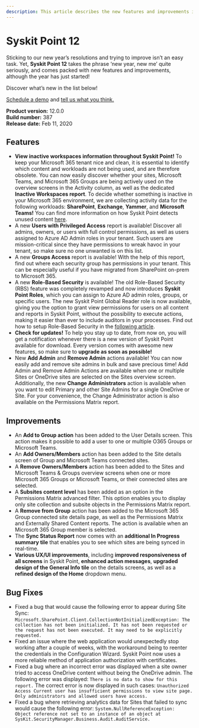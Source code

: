 ```yaml
---
description: This article describes the new features and improvements in Syskit Point version 12.
---
```


# Syskit Point 12

Sticking to our new year’s resolutions and trying to improve isn’t an easy task. Yet, **Syskit Point 12** takes the phrase ‘new year, new me’ quite seriously, and comes packed with new features and improvements, although the year has just started!

Discover what’s new in the list below!

[Schedule a demo](https://www.syskit.com/products/point/request-a-demo/) and [tell us what you think.](https://www.syskit.com/company/contact-us/)

**Product version:** 12.0.0  
**Build number:** 387  
**Release date:** Feb 11, 2020

## Features

* **View inactive workspaces information throughout Syskit Point!** To keep your Microsoft 365 tenant nice and clean, it is essential to identify which content and workloads are not being used, and are therefore obsolete. You can now easily discover whether your sites, Microsoft Teams, and Microsoft 365 Groups are being actively used on the overview screens in the Activity column, as well as the dedicated **Inactive Workspaces report**. To decide whether something is inactive in your Microsoft 365 environment, we are collecting activity data for the following workloads: **SharePoint**, **Exchange**, **Yammer**, and **Microsoft** **Teams!** You can find more information on how Syskit Point detects unused content [here](../../governance-and-automation/lifecycle-management/inactive-content.md).
* A new **Users with Privileged Access** report is available! Discover all admins, owners, or users with full control permissions, as well as users assigned to Azure AD Admin roles in your tenant. Such users are mission-critical since they have permissions to wreak havoc in your tenant, so make sure no one unwanted is on this list.
* A new **Groups Access** report is available! With the help of this report, find out where each security group has permissions in your tenant. This can be especially useful if you have migrated from SharePoint on-prem to Microsoft 365.
* A new **Role-Based Security** is available! The old Role-Based Security \(RBS\) feature was completely revamped and now introduces **Syskit Point Roles**, which you can assign to Azure AD admin roles, groups, or specific users. The new Syskit Point Global Reader role is now available, giving you the option to grant view permissions for users on all content and reports in Syskit Point, without the possibility to execute actions, making it easier than ever to include auditors in your processes. Find out how to setup Role-Based Security in the [following article](../../configuration/enable-role-based-access.md).
* **Check for updates!** To help you stay up to date, from now on, you will get a notification whenever there is a new version of Syskit Point available for download. Every version comes with awesome new features, so make sure to **upgrade as soon as possible!**
* New **Add Admin** and **Remove Admin** actions available! You can now easily add and remove site admins in bulk and save precious time! Add Admin and Remove Admin Actions are available when one or multiple Sites or OneDrive sites are selected on the Sites overview screen. Additionally, the new **Change Administrators** action is available when you want to edit Primary and other Site Admins for a single OneDrive or Site. For your convenience, the Change Administrator action is also available on the Permissions Matrix report.

## Improvements

* An **Add to Group action** has been added to the User Details screen. This action makes it possible to add a user to one or multiple O365 Groups or Microsoft Teams.
* An **Add Owners/Members** action has been added to the Site details screen of Group and Microsoft Teams connected sites.
* A **Remove Owners/Members** action has been added to the Sites and Microsoft Teams & Groups overview screens when one or more Microsoft 365 Groups or Microsoft Teams, or their connected sites are selected.
* A **Subsites content level** has been added as an option in the Permissions Matrix advanced filter. This option enables you to display only site collection and subsite objects in the Permissions Matrix report.
* A **Remove from Group** action has been added to the Microsoft 365 Group connected site details page, as well as the Permissions Matrix and Externally Shared Content reports. The action is available when an Microsoft 365 Group member is selected.
* The **Sync Status Report** now comes with an **additional In Progress summary tile** that enables you to see which sites are being synced in real-time.
* **Various UX/UI improvements**, including **improved responsiveness of all screens** in Syskit Point, **enhanced action messages**, **upgraded design of the General Info tile** on the details screens, as well as a **refined design of the Home** dropdown menu.

## Bug Fixes

* Fixed a bug that would cause the following error to appear during Site Sync: `Microsoft.SharePoint.Client.CollectionNotInitializedException: The collection has not been initialized. It has not been requested or the request has not been executed. It may need to be explicitly requested.`
* Fixed an issue where the web application would unexpectedly stop working after a couple of weeks, with the workaround being to reenter the credentials in the Configuration Wizard. Syskit Point now uses a more reliable method of application authorization with certificates.
* Fixed a bug where an incorrect error was displayed when a site owner tried to access OneDrive content without being the OneDrive admin. The following error was displayed: `There is no data to show for this report.` The correct error is now displayed in such cases: `Unauthorized Access Current user has insufficient permissions to view site page. Only administrators and allowed users have access.`
* Fixed a bug where retrieving analytics data for Sites that failed to sync would cause the following error: `System.NullReferenceException: Object reference not set to an instance of an object at SysKit.SecurityManager.Business.Audit.AuditService.`


